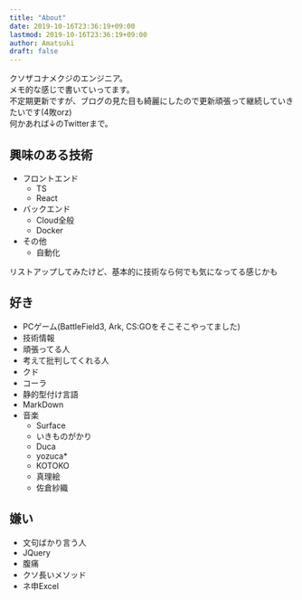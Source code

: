 ```yaml
---
title: "About"
date: 2019-10-16T23:36:19+09:00
lastmod: 2019-10-16T23:36:19+09:00
author: Amatsuki
draft: false
---
```

クソザコナメクジのエンジニア。  
メモ的な感じで書いていってます。  
不定期更新ですが、ブログの見た目も綺麗にしたので更新頑張って継続していきたいです(4敗orz)  
何かあれば↓のTwitterまで。

## 興味のある技術
- フロントエンド
    - TS
    - React
- バックエンド
    - Cloud全般
    - Docker
- その他
    - 自動化

リストアップしてみたけど、基本的に技術なら何でも気になってる感じかも

## 好き
- PCゲーム(BattleField3, Ark, CS:GOをそこそこやってました)
- 技術情報
- 頑張ってる人
- 考えて批判してくれる人
- クド
- コーラ
- 静的型付け言語
- MarkDown
- 音楽
    - Surface
    - いきものがかり
    - Duca
    - yozuca*
    - KOTOKO
    - 真理絵
    - 佐倉紗織

## 嫌い
- 文句ばかり言う人
- JQuery
- 腹痛
- クソ長いメソッド
- ネ申Excel
